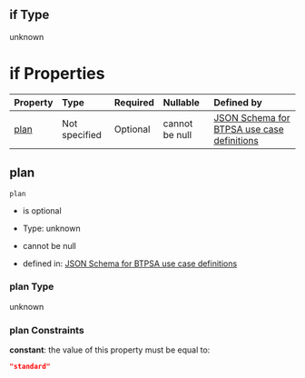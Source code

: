 ## if Type

unknown

# if Properties

| Property      | Type          | Required | Nullable       | Defined by                                                                                                                                                                                                                                  |
| :------------ | :------------ | :------- | :------------- | :------------------------------------------------------------------------------------------------------------------------------------------------------------------------------------------------------------------------------------------ |
| [plan](#plan) | Not specified | Optional | cannot be null | [JSON Schema for BTPSA use case definitions](btpsa-usecase-properties-services-items-allof-2-then-allof-49-then-allof-1-if-properties-plan.md "undefined#/properties/services/items/allOf/2/then/allOf/49/then/allOf/1/if/properties/plan") |

## plan



`plan`

*   is optional

*   Type: unknown

*   cannot be null

*   defined in: [JSON Schema for BTPSA use case definitions](btpsa-usecase-properties-services-items-allof-2-then-allof-49-then-allof-1-if-properties-plan.md "undefined#/properties/services/items/allOf/2/then/allOf/49/then/allOf/1/if/properties/plan")

### plan Type

unknown

### plan Constraints

**constant**: the value of this property must be equal to:

```json
"standard"
```
